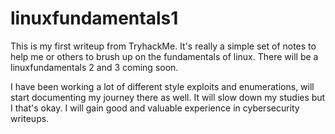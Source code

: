 # linuxfundamentals1
This is my first writeup from TryhackMe. It's really a simple set of notes to help me or others to brush up on the fundamentals of linux. There will be a linuxfundamentals 2 and 3 coming soon.

I have been working a lot of different style exploits and enumerations, will start documenting my journey there as well. It will slow down my studies but I that's okay. I will gain good and valuable experience in cybersecurity writeups.
